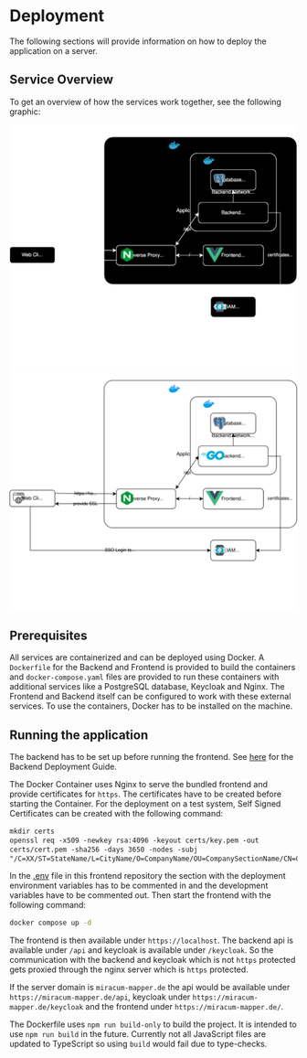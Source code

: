 # Deployment

The following sections will provide information on how to deploy the application on a server.


## Service Overview

To get an overview of how the services work together, see the following graphic:

![Deployment Overview](/docs/images/ArchitectureDeployment-dark.svg#gh-dark-mode-only)
![Deployment Overview](/docs/images/ArchitectureDeployment-light.svg#gh-light-mode-only)


## Prerequisites

All services are containerized and can be deployed using Docker. A `Dockerfile` for the Backend and Frontend is provided to build the containers and `docker-compose.yaml` files are provided to run these containers with additional services like a PostgreSQL database, Keycloak and Nginx. The Frontend and Backend itself can be configured to work with these external services. To use the containers, Docker has to be installed on the machine.


## Running the application

The backend has to be set up before running the frontend. See [here](https://github.com/miracum/MIRACUM-Mapper-2.0-backend/docs/setup/deployment.md) for the Backend Deployment Guide.

The Docker Container uses Nginx to serve the bundled frontend and provide certificates for `https`. The certificates have to be created before starting the Container. For the deployment on a test system, Self Signed Certificates can be created with the following command:
```
mkdir certs
openssl req -x509 -newkey rsa:4096 -keyout certs/key.pem -out certs/cert.pem -sha256 -days 3650 -nodes -subj "/C=XX/ST=StateName/L=CityName/O=CompanyName/OU=CompanySectionName/CN=CommonNameOrHostname"
```

In the [.env](/.env) file in this frontend repository the section with the deployment environment variables has to be commented in and the development variables have to be commented out. Then start the frontend with the following command:
```bash
docker compose up -d
```

The frontend is then available under `https://localhost`. The backend api is available under `/api` and keycloak is available under `/keycloak`. So the communication with the backend and keycloak which is not `https` protected gets proxied through the nginx server which is `https` protected.

If the server domain is `miracum-mapper.de` the api would be available under `https://miracum-mapper.de/api`, keycloak under `https://miracum-mapper.de/keycloak` and the frontend under `https://miracum-mapper.de/`.

The Dockerfile uses `npm run build-only` to build the project. It is intended to use `npm run build` in the future. Currently not all JavaScript files are updated to TypeScript so using `build` would fail due to type-checks.
